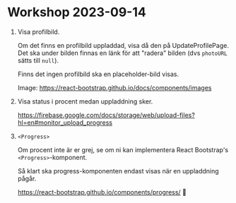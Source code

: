 # Workshop 2023-09-14

1. Visa profilbild.

    Om det finns en profilbild uppladdad, visa då den på UpdateProfilePage.
    Det ska under bilden finnas en länk för att "radera" bilden (dvs `photoURL` sätts till `null`).

    Finns det ingen profilbild ska en placeholder-bild visas.

    Image: <https://react-bootstrap.github.io/docs/components/images>

2. Visa status i procent medan uppladdning sker.

    <https://firebase.google.com/docs/storage/web/upload-files?hl=en#monitor_upload_progress>

3. `<Progress>`

    Om procent inte är er grej, se om ni kan implementera React Bootstrap's `<Progress>`-komponent.

    Så klart ska progress-komponenten endast visas när en uppladdning pågår.

    <https://react-bootstrap.github.io/components/progress/> 🥵
